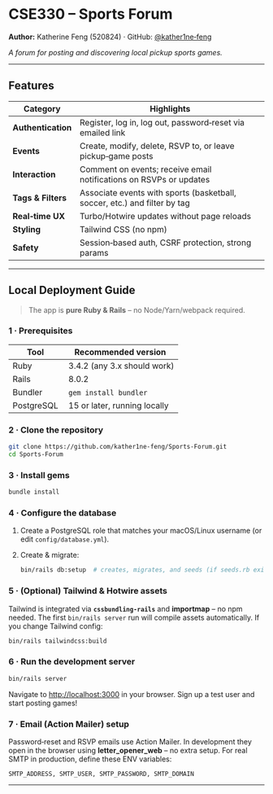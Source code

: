 # CSE330 – Sports Forum

**Author:** Katherine Feng (520824) · GitHub: [@kather1ne‑feng](https://github.com/kather1ne-feng)

*A forum for posting and discovering local pickup sports games.*

---

## Features

| Category           | Highlights                                                                |
| ------------------ | ------------------------------------------------------------------------- |
| **Authentication** | Register, log in, log out, password‑reset via emailed link                |
| **Events**         | Create, modify, delete, RSVP to, or leave pickup‑game posts               |
| **Interaction**    | Comment on events; receive email notifications on RSVPs or updates        |
| **Tags & Filters** | Associate events with sports (basketball, soccer, etc.) and filter by tag |
| **Real‑time UX**   | Turbo/Hotwire updates without page reloads                                |
| **Styling**        | Tailwind CSS (no npm)                                                     |
| **Safety**         | Session‑based auth, CSRF protection, strong params                        |

---

## Local Deployment Guide

> The app is **pure Ruby & Rails** – no Node/Yarn/webpack required.

### 1 · Prerequisites

| Tool       | Recommended version           |
| ---------- | ----------------------------- |
| Ruby       |  3.4.2 (any 3.x should work)  |
| Rails      |  8.0.2                        |
| Bundler    |  `gem install bundler`        |
| PostgreSQL |  15 or later, running locally |

### 2 · Clone the repository

```bash
git clone https://github.com/kather1ne-feng/Sports-Forum.git
cd Sports-Forum
```

### 3 · Install gems

```bash
bundle install
```

### 4 · Configure the database

1. Create a PostgreSQL role that matches your macOS/Linux username (or edit `config/database.yml`).
2. Create & migrate:

   ```bash
   bin/rails db:setup  # creates, migrates, and seeds (if seeds.rb exists)
   ```

### 5 · (Optional) Tailwind & Hotwire assets

Tailwind is integrated via **`cssbundling‑rails`** and **importmap** – no npm needed.  The first `bin/rails server` run will compile assets automatically.  If you change Tailwind config:

```bash
bin/rails tailwindcss:build
```

### 6 · Run the development server

```bash
bin/rails server
```

Navigate to [http://localhost:3000](http://localhost:3000) in your browser.  Sign up a test user and start posting games!

### 7 · Email (Action Mailer) setup

Password‑reset and RSVP emails use Action Mailer.  In development they open in the browser using **letter\_opener\_web** – no extra setup.  For real SMTP in production, define these ENV variables:

```
SMTP_ADDRESS, SMTP_USER, SMTP_PASSWORD, SMTP_DOMAIN
```

---
